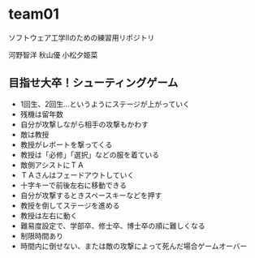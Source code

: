 # team01
ソフトウェア工学Ⅱのための練習用リポジトリ

河野智洋
秋山優
小松夕姫菜

## 目指せ大卒！シューティングゲーム
 * 1回生、2回生…というようにステージが上がっていく
 * 残機は留年数
 * 自分が攻撃しながら相手の攻撃もかわす
 * 敵は教授
 * 教授がレポートを撃ってくる
 * 教授は「必修」「選択」などの服を着ている
 * 敵側アシストにＴＡ
 * ＴＡさんはフェードアウトしていく
 * 十字キーで前後左右に移動できる
 * 自分が攻撃するときスペースキーなどを押す
 * 教授を倒してステージを進める
 * 教授は左右に動く
 * 難易度設定で、学部卒、修士卒、博士卒の順に難しくなる
 * 制限時間あり
 * 時間内に倒せない、または敵の攻撃によって死んだ場合ゲームオーバー